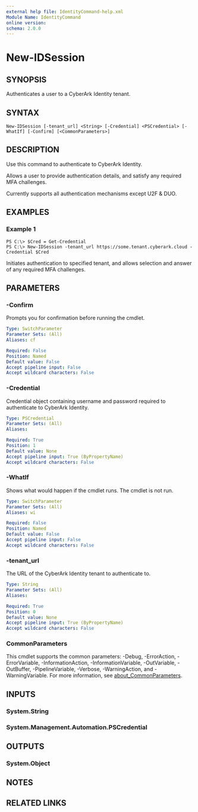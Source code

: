 ```yaml
---
external help file: IdentityCommand-help.xml
Module Name: IdentityCommand
online version:
schema: 2.0.0
---
```


# New-IDSession

## SYNOPSIS
Authenticates a user to a CyberArk Identity tenant.

## SYNTAX

```
New-IDSession [-tenant_url] <String> [-Credential] <PSCredential> [-WhatIf] [-Confirm] [<CommonParameters>]
```

## DESCRIPTION
Use this command to authenticate to CyberArk Identity.

Allows a user to provide authentication details, and satisfy any required MFA challenges.

Currently supports all authentication mechanisms except U2F & DUO.

## EXAMPLES

### Example 1
```
PS C:\> $Cred = Get-Credential
PS C:\> New-IDSession -tenant_url https://some.tenant.cyberark.cloud -Credential $Cred
```

Initiates authentication to specified tenant, and allows selection and answer of any required MFA challenges.

## PARAMETERS

### -Confirm
Prompts you for confirmation before running the cmdlet.

```yaml
Type: SwitchParameter
Parameter Sets: (All)
Aliases: cf

Required: False
Position: Named
Default value: False
Accept pipeline input: False
Accept wildcard characters: False
```

### -Credential
Credential object containing username and password required to authenticate to CyberArk Identity.

```yaml
Type: PSCredential
Parameter Sets: (All)
Aliases:

Required: True
Position: 1
Default value: None
Accept pipeline input: True (ByPropertyName)
Accept wildcard characters: False
```

### -WhatIf
Shows what would happen if the cmdlet runs.
The cmdlet is not run.

```yaml
Type: SwitchParameter
Parameter Sets: (All)
Aliases: wi

Required: False
Position: Named
Default value: False
Accept pipeline input: False
Accept wildcard characters: False
```

### -tenant_url
The URL of the CyberArk Identity tenant to authenticate to.

```yaml
Type: String
Parameter Sets: (All)
Aliases:

Required: True
Position: 0
Default value: None
Accept pipeline input: True (ByPropertyName)
Accept wildcard characters: False
```

### CommonParameters
This cmdlet supports the common parameters: -Debug, -ErrorAction, -ErrorVariable, -InformationAction, -InformationVariable, -OutVariable, -OutBuffer, -PipelineVariable, -Verbose, -WarningAction, and -WarningVariable. For more information, see [about_CommonParameters](http://go.microsoft.com/fwlink/?LinkID=113216).

## INPUTS

### System.String

### System.Management.Automation.PSCredential

## OUTPUTS

### System.Object

## NOTES

## RELATED LINKS
